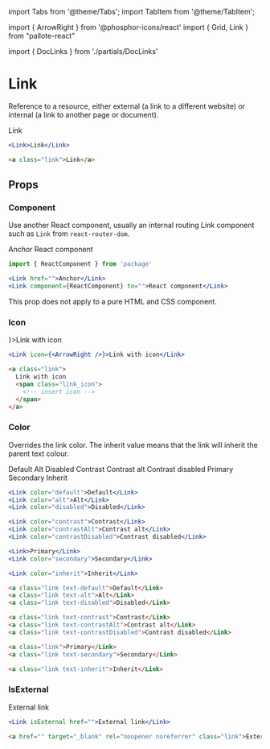 ---
---
import Tabs from '@theme/Tabs';
import TabItem from '@theme/TabItem';

import { ArrowRight } from '@phosphor-icons/react'
import { Grid, Link } from "pallote-react"

import { DocLinks } from './partials/DocLinks'

# Link

Reference to a resource, either external (a link to a different website) or internal (a link to another page or document).

<DocLinks
  figma="https://www.figma.com/design/bEeQ97jqZFWepD0x4oU5k7/Pallote?node-id=2789-3311&t=ZYFabUeMuvoaOdby-11"
  storybook="https://react.pallote.com/?path=/docs/components-link--docs"
/>

<div class="docs_block">
  <Link>Link</Link>
</div>

<Tabs groupId="package" queryString>
  <TabItem value="react" label="React">

```jsx
<Link>Link</Link>
```
  </TabItem>
  <TabItem value="css" label="CSS">

```html
<a class="link">Link</a>
```
  </TabItem>
</Tabs>

## Props

### Component

Use another React component, usually an internal routing Link component such as `Link` from `react-router-dom`.

<div class="docs_block">
  <Link>Anchor</Link>
  <Link component={Link}>React component</Link>
</div>

<Tabs groupId="package" queryString>
   <TabItem value="react" label="React">
  
```jsx
import { ReactComponent } from 'package'

<Link href="">Anchor</Link>
<Link component={ReactComponent} to="">React component</Link>
```
  </TabItem>
  <TabItem value="css" label="CSS">

This prop does not apply to a pure HTML and CSS component.
  </TabItem>
</Tabs>

### Icon

<div class="docs_block">
  <Link icon={<ArrowRight />}>Link with icon</Link>
</div>

<Tabs groupId="package" queryString>
  <TabItem value="react" label="React">

```jsx
<Link icon={<ArrowRight />}>Link with icon</Link>
```
  </TabItem>
  <TabItem value="css" label="CSS">

```html
<a class="link">
  Link with icon
  <span class="link_icon">
    <!-- insert icon -->
  </span>
</a>
```
  </TabItem>
</Tabs>

### Color

Overrides the link color. The inherit value means that the link will inherit the parent text colour.

<div class="docs_block">
  <Grid gap={2}>
    <Grid item gap={2}>
      <Grid item><Link color="default">Default</Link></Grid>
      <Grid item><Link color="alt">Alt</Link></Grid>
      <Grid item><Link color="disabled">Disabled</Link></Grid>
    </Grid>
    <Grid item gap={2}>
      <Grid item className="fill-contrast"><Link color="contrast">Contrast</Link></Grid>
      <Grid item className="fill-contrast"><Link color="contrastAlt">Contrast alt</Link></Grid>
      <Grid item className="fill-contrast"><Link color="contrastDisabled">Contrast disabled</Link></Grid>
    </Grid>
    <Grid item gap={2}>
      <Grid item><Link color="primary">Primary</Link></Grid>
      <Grid item><Link color="secondary">Secondary</Link></Grid>
    </Grid>
    <Grid item gap={2}>
      <Grid item><Link color="inherit">Inherit</Link></Grid>
    </Grid>
  </Grid>
</div>

<Tabs groupId="package" queryString>
  <TabItem value="react" label="React">

```jsx
<Link color="default">Default</Link>
<Link color="alt">Alt</Link>
<Link color="disabled">Disabled</Link>

<Link color="contrast">Contrast</Link>
<Link color="contrastAlt">Contrast alt</Link>
<Link color="contrastDisabled">Contrast disabled</Link>

<Link>Primary</Link>
<Link color="secondary">Secondary</Link>

<Link color="inherit">Inherit</Link>
```
  </TabItem>
  <TabItem value="css" label="CSS">

```html
<a class="link text-default">Default</Link>
<a class="link text-alt">Alt</Link>
<a class="link text-disabled">Disabled</Link>

<a class="link text-contrast">Contrast</Link>
<a class="link text-contrastAlt">Contrast alt</Link>
<a class="link text-contrastDisabled">Contrast disabled</Link>

<a class="link">Primary</Link>
<a class="link text-secondary">Secondary</Link>

<a class="link text-inherit">Inherit</Link>
```
  </TabItem>
</Tabs>

### IsExternal

<div class="docs_block">
  <Link isExternal href="https://pallote.com">External link</Link>
</div>

<Tabs groupId="package" queryString>
  <TabItem value="react" label="React">

```jsx
<Link isExternal href="">External link</Link>
```
  </TabItem>
  <TabItem value="css" label="CSS">

```html
<a href="" target="_blank" rel="noopener noreferrer" class="link">External link</a>
```
  </TabItem>
</Tabs>

